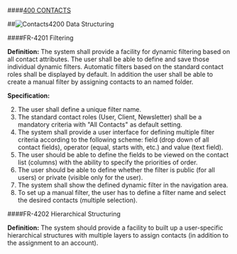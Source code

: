 ####[400 CONTACTS](https://github.com/massiveart/sulu-docs/tree/master/system-requirements/400-contacts "400 CONTACTS")

##![Contacts](https://raw.github.com/massiveart/sulu-docs/master/system-requirements/images/contacts.png)4200 Data Structuring

####FR-4201 Filtering

**Definition:**
The system shall provide a facility for dynamic filtering based on all contact attributes. The user shall be able to define and save those individual dynamic filters. Automatic filters based on the standard contact roles shall be displayed by default. In addition the user shall be able to create a manual filter by assigning contacts to an named folder.

**Specification:**

2. The user shall define a unique filter name.
1. The standard contact roles (User, Client, Newsletter) shall be a mandatory criteria with "All Contacts" as default setting.
3. The system shall provide a user interface for defining multiple filter criteria according to the following scheme: field (drop down of all contact fields), operator (equal, starts with, etc.) and value (text field).
4. The user should be able to define the fields to be viewed on the contact list (columns) with the ability to specify the priorities of order.
5. The user should be able to define whether the filter is public (for all users) or private (visible only for the user).
3. The system shall show the defined dynamic filter in the navigation area. 
6. To set up a manual filter, the user has to define a filter name and select the desired contacts (multiple selection).


####FR-4202 Hierarchical Structuring

**Definition:**
The system should provide a facility to built up a user-specific hierarchical structures with multiple layers to assign contacts (in addition to the assignment to an account).